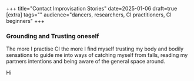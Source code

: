 +++
title="Contact Improvisation Stories"
date=2025-01-06
draft=true
[extra]
tags=""
audience="dancers, researchers, CI practitioners, CI beginners"
+++

### Grounding and Trusting oneself

The more I practise CI the more I find myself trusting my body and bodily sensations
to guide me into ways of catching myself from falls, reading my partners
intentions and being aware of the general space around.

<!-- more -->

Hi
